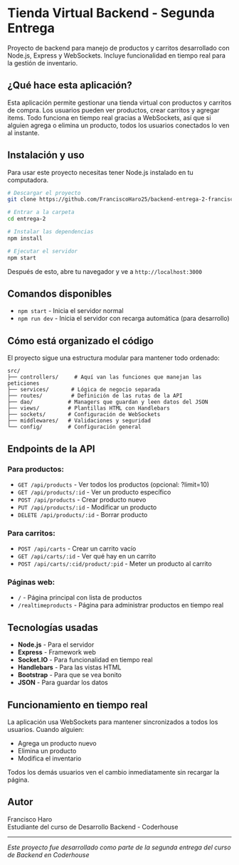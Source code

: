 # Tienda Virtual Backend - Segunda Entrega

Proyecto de backend para manejo de productos y carritos desarrollado con Node.js, Express y WebSockets. Incluye funcionalidad en tiempo real para la gestión de inventario.

## ¿Qué hace esta aplicación?

Esta aplicación permite gestionar una tienda virtual con productos y carritos de compra. Los usuarios pueden ver productos, crear carritos y agregar items. Todo funciona en tiempo real gracias a WebSockets, así que si alguien agrega o elimina un producto, todos los usuarios conectados lo ven al instante.

## Instalación y uso

Para usar este proyecto necesitas tener Node.js instalado en tu computadora.

```bash
# Descargar el proyecto
git clone https://github.com/FranciscoHaro25/backend-entrega-2-francisco-haro.git

# Entrar a la carpeta
cd entrega-2

# Instalar las dependencias
npm install

# Ejecutar el servidor
npm start
```

Después de esto, abre tu navegador y ve a `http://localhost:3000`

## Comandos disponibles

- `npm start` - Inicia el servidor normal
- `npm run dev` - Inicia el servidor con recarga automática (para desarrollo)

## Cómo está organizado el código

El proyecto sigue una estructura modular para mantener todo ordenado:

```
src/
├── controllers/     # Aquí van las funciones que manejan las peticiones
├── services/       # Lógica de negocio separada
├── routes/         # Definición de las rutas de la API
├── dao/           # Managers que guardan y leen datos del JSON
├── views/         # Plantillas HTML con Handlebars
├── sockets/       # Configuración de WebSockets
├── middlewares/   # Validaciones y seguridad
└── config/        # Configuración general
```

## Endpoints de la API

### Para productos:

- `GET /api/products` - Ver todos los productos (opcional: ?limit=10)
- `GET /api/products/:id` - Ver un producto específico
- `POST /api/products` - Crear producto nuevo
- `PUT /api/products/:id` - Modificar un producto
- `DELETE /api/products/:id` - Borrar producto

### Para carritos:

- `POST /api/carts` - Crear un carrito vacío
- `GET /api/carts/:id` - Ver qué hay en un carrito
- `POST /api/carts/:cid/product/:pid` - Meter un producto al carrito

### Páginas web:

- `/` - Página principal con lista de productos
- `/realtimeproducts` - Página para administrar productos en tiempo real

## Tecnologías usadas

- **Node.js** - Para el servidor
- **Express** - Framework web
- **Socket.IO** - Para funcionalidad en tiempo real
- **Handlebars** - Para las vistas HTML
- **Bootstrap** - Para que se vea bonito
- **JSON** - Para guardar los datos

## Funcionamiento en tiempo real

La aplicación usa WebSockets para mantener sincronizados a todos los usuarios. Cuando alguien:

- Agrega un producto nuevo
- Elimina un producto
- Modifica el inventario

Todos los demás usuarios ven el cambio inmediatamente sin recargar la página.

## Autor

Francisco Haro  
Estudiante del curso de Desarrollo Backend - Coderhouse

---

_Este proyecto fue desarrollado como parte de la segunda entrega del curso de Backend en Coderhouse_
